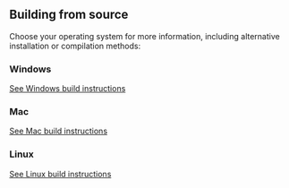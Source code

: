 ## Building from source

Choose your operating system for more information, including alternative installation or compilation methods:

### Windows

[See Windows build instructions](BUILD_WIN.md)

### Mac

[See Mac build instructions](BUILD_MAC.md)

### Linux

[See Linux build instructions](BUILD_LINUX.md)
